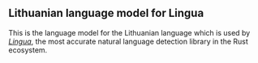 ## Lithuanian language model for Lingua

This is the language model for the Lithuanian language which is used by 
[*Lingua*](https://github.com/pemistahl/lingua-rs), 
the most accurate natural language detection library in the Rust ecosystem.